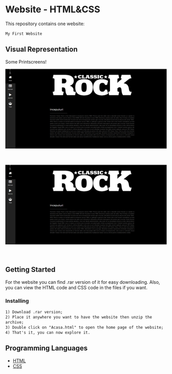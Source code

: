 # Website - HTML&CSS
This repository contains one website:
```
My First Website
```

## Visual Representation
Some Printscreens! 

![alt text](https://github.com/Piciorus-Ovidiu-Mihai/Photos/blob/master/website1.PNG)<br/><br/><br/>

![alt text](https://github.com/Piciorus-Ovidiu-Mihai/Photos/blob/master/website1.PNG)<br/><br/><br/>

## Getting Started
For the website you can find .rar version of it for easy downloading. Also, you can view the HTML code and CSS code in the files if you want.

### Installing
```
1) Download .rar version;
2) Place it anywhere you want to have the website then unzip the archive;
3) Double click on "Acasa.html" to open the home page of the website;
4) That's it, you can now explore it.
```
## Programming Languages
* [HTML](https://en.wikipedia.org/wiki/HTML)
* [CSS](https://www.google.com/search?sxsrf=ACYBGNSz1WHUZbgp0l2NWNmRDcTBvcbCzQ%3A1572193551722&ei=D8W1XcjoK9GX8gKbtZigCA&q=css&oq=css&gs_l=psy-ab.3..35i39i19j35i39j0i67l8.6036.6267..6508...0.3..0.97.283.3......0....1..gws-wiz.......0i71j0j0i131.FUFupdOrTc4&ved=0ahUKEwiIrKyx7bzlAhXRi1wKHZsaBoQQ4dUDCAs&uact=5)

